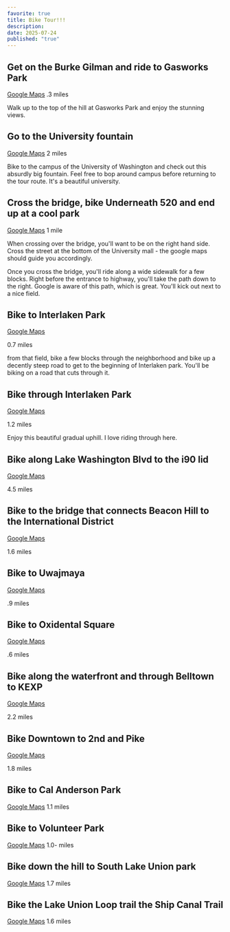 ```yaml
---
favorite: true
title: Bike Tour!!!
description:
date: 2025-07-24
published: "true"
---
```


## Get on the Burke Gilman and ride to Gasworks Park
[Google Maps](https://www.google.com/maps/dir/evo+Seattle,+Stone+Way+North,+Seattle,+WA/Gas+Works+Park,+2101+N+Northlake+Way,+Seattle,+WA+98103/@47.6475939,-122.3437113,16z/data=!3m1!4b1!4m14!4m13!1m5!1m1!1s0x549015a8e691a317:0x85564c6c5a53964!2m2!1d-122.3424596!2d47.6495146!1m5!1m1!1s0x54901502b25bb07f:0x1e6e55abec496196!2m2!1d-122.3343532!2d47.6456308!3e1?entry=ttu&g_ep=EgoyMDI1MDcyMS4wIKXMDSoASAFQAw%3D%3D)
.3 miles 

Walk up to the top of the hill at Gasworks Park and enjoy the stunning views. 

## Go to the University fountain
[Google Maps](https://www.google.com/maps/dir/Gas+Works+Park,+2101+N+Northlake+Way,+Seattle,+WA+98103/Drumheller+Fountain,+Campus+of+the+University+of+Washington,+Seattle,+WA/@47.6506241,-122.3408375,14z/data=!3m1!4b1!4m14!4m13!1m5!1m1!1s0x54901502b25bb07f:0x1e6e55abec496196!2m2!1d-122.3343532!2d47.6456308!1m5!1m1!1s0x549014ed44cb910d:0x5f7e1a3d97a7a024!2m2!1d-122.3078057!2d47.6538254!3e1?entry=ttu&g_ep=EgoyMDI1MDcyMS4wIKXMDSoASAFQAw%3D%3D)
2 miles

Bike to the campus of the University of Washington and check out this absurdly big fountain. Feel free to bop around campus before returning to the tour route. It's a beautiful university. 

## Cross the bridge, bike Underneath 520 and end up at a cool park
[Google Maps](https://www.google.com/maps/dir/Drumheller+Fountain,+Campus+of+the+University+of+Washington,+Seattle,+WA/47.6434882,-122.3064787/@47.644444,-122.3138158,15.13z/data=!4m9!4m8!1m5!1m1!1s0x549014ed44cb910d:0x5f7e1a3d97a7a024!2m2!1d-122.3078057!2d47.6538254!1m0!3e1?entry=ttu&g_ep=EgoyMDI1MDcyMS4wIKXMDSoASAFQAw%3D%3D)
1 mile

When crossing over the bridge, you'll want to be on the right hand side. Cross the street at the bottom of the University mall - the google maps should guide you accordingly.

Once you cross the bridge, you'll ride along a wide sidewalk for a few blocks. Right before the entrance to highway, you'll take the path down to the right. Google is aware of this path, which is great. You'll kick out next to a nice field. 

## Bike to Interlaken Park
[Google Maps](https://www.google.com/maps/dir/47.6427458,-122.3071835/47.6420529,-122.3170492/@47.6375724,-122.3181285,2128m/data=!3m1!1e3!4m9!4m8!1m5!3m4!1m2!1d-122.3073164!2d47.6420506!3s0x549014c2eca2bd87:0x7b23abe214423f6a!1m0!3e1?entry=ttu&g_ep=EgoyMDI1MDcyMS4wIKXMDSoASAFQAw%3D%3D)

0.7 miles 

from that field, bike a few blocks through the neighborhood and bike up a decently steep road to get to the beginning of Interlaken park. You'll be biking on a road that cuts through it. 

## Bike through Interlaken Park 
[Google Maps](https://www.google.com/maps/dir/47.6420529,-122.3170492/47.6323752,-122.307321/@47.6263445,-122.3161466,4322m/data=!3m1!1e3!4m2!4m1!3e1?entry=ttu&g_ep=EgoyMDI1MDcyMS4wIKXMDSoASAFQAw%3D%3D)

1.2 miles

Enjoy this beautiful gradual uphill. I love riding through here. 

## Bike along Lake Washington Blvd to the i90 lid
[Google Maps](https://www.google.com/maps/dir/47.6323752,-122.307321/47.6268235,-122.2929165/47.5905389,-122.2886526/@47.5706258,-122.3248147,12035m/data=!3m1!1e3!4m15!4m14!1m5!3m4!1m2!1d-122.3059924!2d47.633201!3s0x549014da0a75deb1:0x757af7d92c27a45b!1m5!3m4!1m2!1d-122.289152!2d47.592118!3s0x54906af1001f09dd:0xe8cad27d9ca6806f!1m0!3e1?entry=ttu&g_ep=EgoyMDI1MDcyMS4wIKXMDSoASAFQAw%3D%3D)

4.5 miles

## Bike to the bridge that connects Beacon Hill to the International District
[Google Maps](https://www.google.com/maps/dir/47.5905389,-122.2886526/47.5943788,-122.3166269/@47.5926913,-122.323879,1089m/data=!3m1!1e3!4m2!4m1!3e1?entry=ttu&g_ep=EgoyMDI1MDcyMS4wIKXMDSoASAFQAw%3D%3D)

1.6 miles



## Bike to Uwajmaya 
[Google Maps](https://www.google.com/maps/dir/47.5943788,-122.3166269/Uwajimaya+Seattle,+5th+Avenue+South,+Seattle,+WA/@47.5994368,-122.328474,1617m/data=!3m1!1e3!4m9!4m8!1m0!1m5!1m1!1s0x54906abcdbd7d9ab:0xfeedcd4ac66b4ebb!2m2!1d-122.3270506!2d47.5967467!3e1?entry=ttu&g_ep=EgoyMDI1MDcyMS4wIKXMDSoASAFQAw%3D%3D)

.9 miles
## Bike to Oxidental Square
[Google Maps](https://www.google.com/maps/dir/Uwajimaya+Seattle,+5th+Avenue+South,+Seattle,+WA/Occidental+Square,+South+Washington+Street,+Seattle,+WA/@47.5986897,-122.3349448,1062m/data=!3m2!1e3!4b1!4m14!4m13!1m5!1m1!1s0x54906abcdbd7d9ab:0xfeedcd4ac66b4ebb!2m2!1d-122.3270506!2d47.5967467!1m5!1m1!1s0x54906abad2c533a7:0x598f0f6c8013b92c!2m2!1d-122.3332236!2d47.600506!3e1?entry=ttu&g_ep=EgoyMDI1MDcyMS4wIKXMDSoASAFQAw%3D%3D)

.6 miles

## Bike along the waterfront and through Belltown to KEXP
[Google Maps](https://www.google.com/maps/dir/Occidental+Square,+South+Washington+Street,+Seattle,+WA/Waterfront+Park,+Alaskan+Way,+Seattle,+WA/KEXP,+1st+Avenue+North,+Seattle,+WA/@47.6145605,-122.3506483,628m/data=!3m1!1e3!4m25!4m24!1m5!1m1!1s0x54906abad2c533a7:0x598f0f6c8013b92c!2m2!1d-122.3332236!2d47.600506!1m10!1m1!1s0x54906aad8caabc2f:0x201a7e734b873e0e!2m2!1d-122.3418276!2d47.60704!3m4!1m2!1d-122.3490655!2d47.6148787!3s0x5490154e728677a3:0x8f799a94530833de!1m5!1m1!1s0x549015438a09b597:0x6e29e8bd90342889!2m2!1d-122.355072!2d47.62305!3e1?entry=ttu&g_ep=EgoyMDI1MDcyMS4wIKXMDSoASAFQAw%3D%3D)

2.2 miles

## Bike Downtown to 2nd and Pike
[Google Maps](https://www.google.com/maps/dir/KEXP,+472+1st+Ave+N,+Seattle,+WA+98109/Pike+Street+%26+Second+Avenue,+Seattle,+WA/@47.6269002,-122.3398408,4059m/data=!3m1!1e3!4m29!4m28!1m20!1m1!1s0x549015438a09b597:0x6e29e8bd90342889!2m2!1d-122.355072!2d47.62305!3m4!1m2!1d-122.3528445!2d47.6204959!3s0x54901545b01b8c3b:0xa026385ac33d262!3m4!1m2!1d-122.3528365!2d47.6191741!3s0x54901545771f1235:0x38d815eaba9db95c!3m4!1m2!1d-122.3528492!2d47.6186628!3s0x549015457b060c79:0x92732e8911e03127!1m5!1m1!1s0x54906ab306f83f81:0xb139bba55956d705!2m2!1d-122.3389309!2d47.6092798!3e1?entry=ttu&g_ep=EgoyMDI1MDcyMS4wIKXMDSoASAFQAw%3D%3D)

1.8 miles

## Bike to Cal Anderson Park
[Google Maps](https://www.google.com/maps/dir/2nd+Ave+%26+Pike+St,+Seattle,+WA+98101/Cal+Anderson+Park,+11th+Avenue,+Seattle,+WA/@47.6131487,-122.3393287,2123m/data=!3m2!1e3!4b1!4m14!4m13!1m5!1m1!1s0x54906ab306f83f81:0xb139bba55956d705!2m2!1d-122.338931!2d47.6092798!1m5!1m1!1s0x54906acd080dfa7d:0x800e21415769f540!2m2!1d-122.319127!2d47.6170185!3e1?entry=ttu&g_ep=EgoyMDI1MDcyMS4wIKXMDSoASAFQAw%3D%3D)
1.1 miles

## Bike to Volunteer Park
[Google Maps](https://www.google.com/maps/dir/Cal+Anderson+Park,+11th+Avenue,+Seattle,+WA/Volunteer+Park,+1247+15th+Ave+E,+Seattle,+WA+98112/@47.6267538,-122.3343667,2723m/data=!3m1!1e3!4m24!4m23!1m15!1m1!1s0x54906acd080dfa7d:0x800e21415769f540!2m2!1d-122.319127!2d47.6170185!3m4!1m2!1d-122.3182521!2d47.6199284!3s0x5490152d5cab9d31:0xac5cc8902788274d!3m4!1m2!1d-122.3126798!2d47.6214629!3s0x5490152ca1a94931:0x61a78ffbbc38a252!1m5!1m1!1s0x54901527fccc34dd:0x2cbf871ebbadc4b4!2m2!1d-122.3163794!2d47.6310836!3e1?entry=ttu&g_ep=EgoyMDI1MDcyMS4wIKXMDSoASAFQAw%3D%3D)
1.0- miles

## Bike down the hill to South Lake Union park 
[Google Maps](https://www.google.com/maps/dir/Volunteer+Park,+1247+15th+Ave+E,+Seattle,+WA+98112/47.6273299,-122.3394199/@47.6274086,-122.3422697,882m/data=!3m1!1e3!4m9!4m8!1m5!1m1!1s0x54901527fccc34dd:0x2cbf871ebbadc4b4!2m2!1d-122.3163794!2d47.6310836!1m0!3e1?entry=ttu&g_ep=EgoyMDI1MDcyMS4wIKXMDSoASAFQAw%3D%3D)
1.7 miles

## Bike the Lake Union Loop trail the Ship Canal Trail
[Google Maps](https://www.google.com/maps/dir/47.6273299,-122.3394199/47.6472982,-122.3503629/@47.6502819,-122.3587424,1906m/data=!3m1!1e3!4m2!4m1!3e1?entry=ttu&g_ep=EgoyMDI1MDcyMS4wIKXMDSoASAFQAw%3D%3D)
1.6 miles



